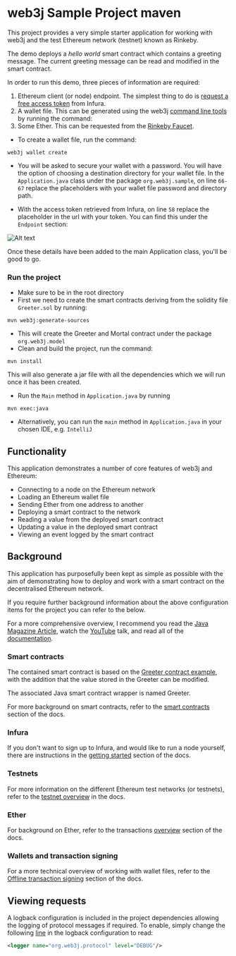 # web3j Sample Project maven

This project provides a very simple starter application for working with web3j and the test 
Ethereum network (testnet) known as Rinkeby.

The demo deploys a *hello world* smart contract which contains a greeting message. The current 
greeting message can be read and modified in the smart contract.  

In order to run this demo, three pieces of information are required:

1. Ethereum client (or node) endpoint. The simplest thing to do is 
[request a free access token](https://infura.io/register.html) from Infura.
2. A wallet file. This can be generated using the web3j 
[command line tools](https://docs.web3j.io/command_line.html) by running the command:
3.  Some Ether. This can be requested from the [Rinkeby Faucet](https://www.rinkeby.io/#faucet).

- To create a wallet file, run the command:
```aidl
web3j wallet create
```

- You will be asked to secure your wallet with a password. You will have the option
of choosing a destination directory for your wallet file.
In the `Application.java` class under the package `org.web3j.sample`,
on line `66-67` replace the placeholders with your wallet file password and directory path.

- With the access token retrieved from Infura, on line `58` replace the placeholder 
in the url with your token. You can find this under the `Endpoint` section:

![Alt text](Artboard.png)

Once these details have been added to the main Application class, you'll be good to go.

### Run the project
- Make sure to be in the root directory
- First we need to create the smart contracts deriving from the solidity file `Greeter.sol` by running:
```aidl
mvn web3j:generate-sources
```
- This will create the Greeter and Mortal contract under the package `org.web3j.model`
- Clean and build the project, run the command:
```aidl
mvn install
```
This will also generate a jar file with all the dependencies which we will run once
it has been created.
- Run the `Main` method in `Application.java` by running 
```
mvn exec:java
```
- Alternatively, you can run the `main` method in `Application.java` in your chosen IDE, e.g. `IntelliJ`

## Functionality

This application demonstrates a number of core features of web3j and Ethereum:

- Connecting to a node on the Ethereum network
- Loading an Ethereum wallet file
- Sending Ether from one address to another
- Deploying a smart contract to the network
- Reading a value from the deployed smart contract
- Updating a value in the deployed smart contract
- Viewing an event logged by the smart contract


## Background

This application has purposefully been kept as simple as possible with the aim of demonstrating 
how to deploy and work with a smart contract on the decentralised Ethereum network.

If you require further background information about the above configuration items for the project
you can refer to the below.

For a more comprehensive overview, I recommend you read the 
[Java Magazine Article](https://web3j.io/articles/web3j%20article%20-%20Java%20Magazine%20JanuaryFebruary%202017.pdf), watch 
the 
[YouTube](https://youtube.com/watch?v=ea3miXs_P6Y) talk, and read all of the 
[documentation](https://docs.web3j.io).

### Smart contracts

The contained smart contract is based on the 
[Greeter contract example](https://www.ethereum.org/greeter), with the addition that the value 
stored in the Greeter can be modified.

The associated Java smart contract wrapper is named Greeter.

For more background on smart contracts, refer to the 
[smart contracts](https://docs.web3j.io/smart_contracts.html) section of the docs.


### Infura

If you don't want to sign up to Infura, and would like to run a node yourself, there are 
instructions in the [getting started](https://docs.web3j.io/getting_started.html#start-a-client) 
section of the docs.

### Testnets

For more information on the different Ethereum test networks (or testnets), refer 
to the 
[testnet overview](https://docs.web3j.io/transactions.html#ethereum-testnets) in the docs.

### Ether

For background on Ether, refer to the transactions 
[overview](https://docs.web3j.io/transactions.html#transactions) section of the docs.

### Wallets and transaction signing

For a more technical overview of working with wallet files, refer to the 
[Offline transaction signing](https://docs.web3j.io/transactions.html#offline-transaction-signing)
section of the docs.
 

## Viewing requests

A logback configuration is included in the project dependencies allowing the logging of protocol 
messages if required. To enable, simply change the following [line]() in the logback configuration
to read:

```xml
<logger name="org.web3j.protocol" level="DEBUG"/>
```
